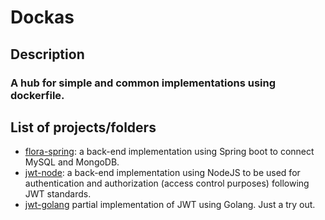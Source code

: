 # Dockas

## Description
### A hub for simple and common implementations using dockerfile.

## List of projects/folders
* [flora-spring](https://github.com/vss-2/Dockas/tree/main/flora-spring): a back-end implementation using Spring boot to connect MySQL and MongoDB.
* [jwt-node](https://github.com/vss-2/Dockas/tree/main/jwt-node): a back-end implementation using NodeJS to be used for authentication and authorization (access control purposes) following JWT standards.
* [jwt-golang](https://github.com/vss-2/Dockas/tree/main/jwt-golang) partial implementation of JWT using Golang. Just a try out.
